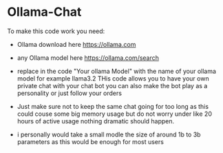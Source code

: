 # Ollama-Chat
To make this code work you need:
- Ollama download here https://ollama.com
- any Ollama model here https://ollama.com/search
- replace in the code "Your ollama Model" with the name of your ollama model for example llama3.2
THis code allows you to have your own private chat with your chat bot you can also make the bot play as a personality or just follow your orders

- Just make sure not to keep the same chat going for too long as this could couse some big memory usage but do not worry under like 20 hours of active usage nothing dramatic should happen.

- i personally would take a small modle the size of around 1b to 3b parameters as this would be enough for most users
